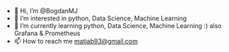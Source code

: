 - 👋 Hi, I’m @BogdanMJ
- 👀 I’m interested in python, Data Science, Machine Learning
- 🌱 I’m currently learning python, Data Science, Machine Learning :) also Grafana & Prometheus
- 📫 How to reach me matjab93@gmail.com

<!---
BogdanMJ/BogdanMJ is a ✨ special ✨ repository because its `README.md` (this file) appears on your GitHub profile.
You can click the Preview link to take a look at your changes.
--->
